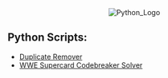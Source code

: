 <div align="center"><img src="https://www.python.org/static/community_logos/python-logo-master-v3-TM-flattened.png" alt="Python_Logo"  /></div>

## Python Scripts:

- [Duplicate Remover](./Duplicate-Remover)
- [WWE Supercard Codebreaker Solver](./WWESupercard-Codebreaker-Solver)